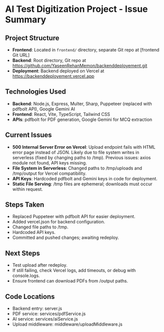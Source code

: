 # AI Test Digitization Project - Issue Summary

## Project Structure
- **Frontend**: Located in `frontend/` directory, separate Git repo at [frontend Git URL]
- **Backend**: Root directory, Git repo at https://github.com/YaseenRehanMemon/backenddeployement.git
- **Deployment**: Backend deployed on Vercel at https://backenddeployement.vercel.app

## Technologies Used
- **Backend**: Node.js, Express, Multer, Sharp, Puppeteer (replaced with pdfbolt API), Google Gemini AI
- **Frontend**: React, Vite, TypeScript, Tailwind CSS
- **APIs**: pdfbolt for PDF generation, Google Gemini for MCQ extraction

## Current Issues
- **500 Internal Server Error on Vercel**: Upload endpoint fails with HTML error page instead of JSON. Likely due to file system writes in serverless (fixed by changing paths to /tmp). Previous issues: axios module not found, API keys missing.
- **File System in Serverless**: Changed paths to /tmp/uploads and /tmp/output for Vercel compatibility.
- **API Keys**: Hardcoded pdfbolt and Gemini keys in code for deployment.
- **Static File Serving**: /tmp files are ephemeral; downloads must occur within request.

## Steps Taken
- Replaced Puppeteer with pdfbolt API for easier deployment.
- Added vercel.json for backend configuration.
- Changed file paths to /tmp.
- Hardcoded API keys.
- Committed and pushed changes; awaiting redeploy.

## Next Steps
- Test upload after redeploy.
- If still failing, check Vercel logs, add timeouts, or debug with console.logs.
- Ensure frontend can download PDFs from /output paths.

## Code Locations
- Backend entry: server.js
- PDF service: services/pdfService.js
- AI service: services/aiService.js
- Upload middleware: middleware/uploadMiddleware.js